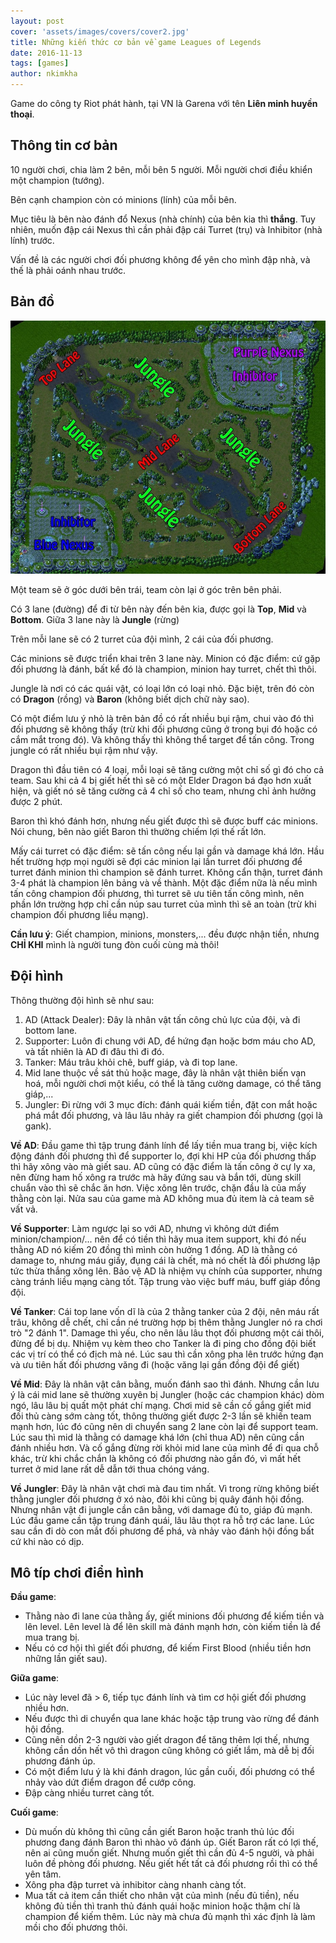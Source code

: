 ```yaml
---
layout: post
cover: 'assets/images/covers/cover2.jpg'
title: Những kiến thức cơ bản về game Leagues of Legends
date: 2016-11-13
tags: [games]
author: nkimkha
---
```


Game do công ty Riot phát hành, tại VN là Garena với tên **Liên minh huyền thoại**.

Thông tin cơ bản
----------------
10 người chơi, chia làm 2 bên, mỗi bên 5 người. Mỗi người chơi điều khiển một champion (tướng).

Bên cạnh champion còn có minions (lính) của mỗi bên.

Mục tiêu là bên nào đánh đổ Nexus (nhà chính) của bên kia thì **thắng**. Tuy nhiên, muốn đập cái Nexus thì cần phải đập cái Turret (trụ) và Inhibitor (nhà lính) trước.

Vấn đề là các người chơi đối phương không để yên cho mình đập nhà, và thế là phải oánh nhau trước.

Bản đồ
------
![LOL maps](/assets/images/figures/league-of-legends-map.jpg)

Một team sẽ ở góc dưới bên trái, team còn lại ở góc trên bên phải.

Có 3 lane (đường) để đi từ bên này đến bên kia, được gọi là **Top**, **Mid** và **Bottom**. Giữa 3 lane này là **Jungle** (rừng)

Trên mỗi lane sẽ có 2 turret của đội mình, 2 cái của đối phương.

Các minions sẽ được triển khai trên 3 lane này. Minion có đặc điểm: cứ gặp đối phương là đánh, bất kể đó là champion, minion hay turret, chết thì thôi.

Jungle là nơi có các quái vật, có loại lớn có loại nhỏ. Đặc biệt, trên đó còn có **Dragon** (rồng) và **Baron** (không biết dịch chữ này sao).

Có một điểm lưu ý nhỏ là trên bản đồ có rất nhiều bụi rậm, chui vào đó thì đối phương sẽ không thấy (trừ khi đối phương cũng ở trong bụi đó hoặc có cắm mắt trong đó). Và không thấy thì không thể target để tấn công. Trong jungle có rất nhiều bụi rậm như vậy.

Dragon thì đầu tiên có 4 loại, mỗi loại sẽ tăng cường một chỉ số gì đó cho cả team. Sau khi cả 4 bị giết hết thì sẽ có một Elder Dragon bá đạo hơn xuất hiện, và giết nó sẽ tăng cường cả 4 chỉ số cho team, nhưng chỉ ảnh hưởng được 2 phút.

Baron thì khó đánh hơn, nhưng nếu giết được thì sẽ được buff các minions. Nói chung, bên nào giết Baron thì thường chiếm lợi thế rất lớn.

Mấy cái turret có đặc điểm: sẽ tấn công nếu lại gần và damage khá lớn. Hầu hết trường hợp mọi người sẽ đợi các minion lại lần turret đối phương để turret đánh minion thì champion sẽ đánh turret. Không cẩn thận, turret đánh 3-4 phát là champion lên bảng và về thành. Một đặc điểm nữa là nếu mình tấn công champion đối phương, thì turret sẽ ưu tiên tấn công mình, nên phần lớn trường hợp chỉ cần núp sau turret của mình thì sẽ an toàn (trừ khi champion đối phương liều mạng).

**Cần lưu ý**: Giết champion, minions, monsters,... đều được nhận tiền, nhưng **CHỈ KHI** mình là người tung đòn cuối cùng mà thôi!

Đội hình
--------
Thông thường đội hình sẽ như sau:
1. AD (Attack Dealer): Đây là nhân vật tấn công chủ lực của đội, và đi bottom lane.
2. Supporter: Luôn đi chung với AD, để hứng đạn hoặc bơm máu cho AD, và tất nhiên là AD đi đâu thì đi đó.
3. Tanker: Máu trâu khỏi chê, buff giáp, và đi top lane.
4. Mid lane thuộc về sát thủ hoặc mage, đây là nhân vật thiên biến vạn hoá, mỗi người chơi một kiểu, có thể là tăng cường damage, có thể tăng giáp,...
5. Jungler: Đi rừng với 3 mục đích: đánh quái kiếm tiền, đặt con mắt hoặc phá mắt đối phương, và lâu lâu nhảy ra giết champion đối phương (gọi là gank).

**Về AD**: Đầu game thì tập trung đánh lính để lấy tiền mua trang bị, việc kích động đánh đối phương thì để supporter lo, đợi khi HP của đối phương thấp thì hãy xông vào mà giết sau. AD cũng có đặc điểm là tấn công ở cự ly xa, nên đừng ham hố xông ra trước mà hãy đứng sau và bắn tới, dùng skill chuẩn vào thì sẽ chắc ăn hơn. Việc xông lên trước, chặn đầu là của mấy thằng còn lại. Nửa sau của game mà AD không mua đủ item là cả team sẽ vất vả.

**Về Supporter**: Làm ngược lại so với AD, nhưng vì không dứt điểm minion/champion/... nên để có tiền thì hãy mua item support, khi đó nếu thằng AD nó kiếm 20 đồng thì mình còn hưởng 1 đồng. AD là thằng có damage to, nhưng máu giấy, đụng cái là chết, mà nó chết là đối phương lập tức thừa thắng xông lên. Bảo vệ AD là nhiệm vụ chính của supporter, nhưng càng tránh liều mạng càng tốt. Tập trung vào việc buff máu, buff giáp đồng đội.

**Về Tanker**: Cái top lane vốn dĩ là của 2 thằng tanker của 2 đội, nên máu rất trâu, không dễ chết, chỉ cần né trường hợp bị thêm thằng Jungler nó ra chơi trò "2 đánh 1". Damage thì yếu, cho nên lâu lâu thọt đối phương một cái thôi, đừng để bị dụ. Nhiệm vụ kèm theo cho Tanker là đi ping cho đồng đội biết các vị trí có thể có địch mà né. Lúc sau thì cần xông pha lên trước hứng đạn và ưu tiên hất đối phương văng đi (hoặc văng lại gần đồng đội để giết)

**Về Mid**: Đây là nhân vật cân bằng, muốn đánh sao thì đánh. Nhưng cần lưu ý là cái mid lane sẽ thường xuyên bị Jungler (hoặc các champion khác) dòm ngó, lâu lâu bị quất một phát chí mạng. Chơi mid sẽ cần cố gắng giết mid đối thủ càng sớm càng tốt, thông thường giết được 2-3 lần sẽ khiến team mạnh hơn, lúc đó cũng nên di chuyển sang 2 lane còn lại để support team. Lúc sau thì mid là thằng có damage khá lớn (chỉ thua AD) nên cũng cần đánh nhiều hơn. Và cố gắng đừng rời khỏi mid lane của mình để đi qua chỗ khác, trừ khi chắc chắn là không có đối phương nào gần đó, vì mất hết turret ở mid lane rất dễ dẫn tới thua chóng váng.

**Về Jungler**: Đây là nhân vật chơi mà đau tim nhất. Vì trong rừng không biết thằng jungler đối phương ở xó nào, đôi khi cũng bị quây đánh hội đồng. Nhưng nhân vật đi jungle cần cân bằng, với damage đủ to, giáp đủ mạnh. Lúc đầu game cần tập trung đánh quái, lâu lâu thọt ra hỗ trợ các lane. Lúc sau cần đi dò con mắt đối phương để phá, và nhảy vào đánh hội đồng bất cứ khi nào có dịp.

Mô típ chơi điển hình
---------------------
**Đầu game**:
* Thằng nào đi lane của thằng ấy, giết minions đối phương để kiếm tiền và lên level. Lên level là để lên skill mà đánh mạnh hơn, còn kiếm tiền là để mua trang bị.
* Nếu có cơ hội thì giết đối phương, để kiếm First Blood (nhiều tiền hơn những lần giết sau).

**Giữa game**:
* Lúc này level đã > 6, tiếp tục đánh lính và tìm cơ hội giết đối phương nhiều hơn.
* Nếu được thì di chuyển qua lane khác hoặc tập trung vào rừng để đánh hội đồng.
* Cũng nên dồn 2-3 người vào giết dragon để tăng thêm lợi thế, nhưng không cần dồn hết vô thì dragon cũng không có giết lắm, mà dễ bị đối phương đánh úp.
* Có một điểm lưu ý là khi đánh dragon, lúc gần cuối, đối phương có thể nhảy vào dứt điểm dragon để cướp công.
* Đập càng nhiều turret càng tốt.

**Cuối game**:
* Dù muốn dù không thì cũng cần giết Baron hoặc tranh thủ lúc đối phương đang đánh Baron thì nhào vô đánh úp. Giết Baron rất có lợi thế, nên ai cũng muốn giết. Nhưng muốn giết thì cần đủ 4-5 người, và phải luôn đề phòng đối phương. Nếu giết hết tất cả đối phương rồi thì có thể yên tâm.
* Xông pha đập turret và inhibitor càng nhanh càng tốt.
* Mua tất cả item cần thiết cho nhân vật của mình (nếu đủ tiền), nếu không đủ tiền thì tranh thủ đánh quái hoặc minion hoặc thậm chí là champion để kiếm thêm. Lúc này mà chưa đủ mạnh thì xác định là làm mồi cho đối phương thôi.
